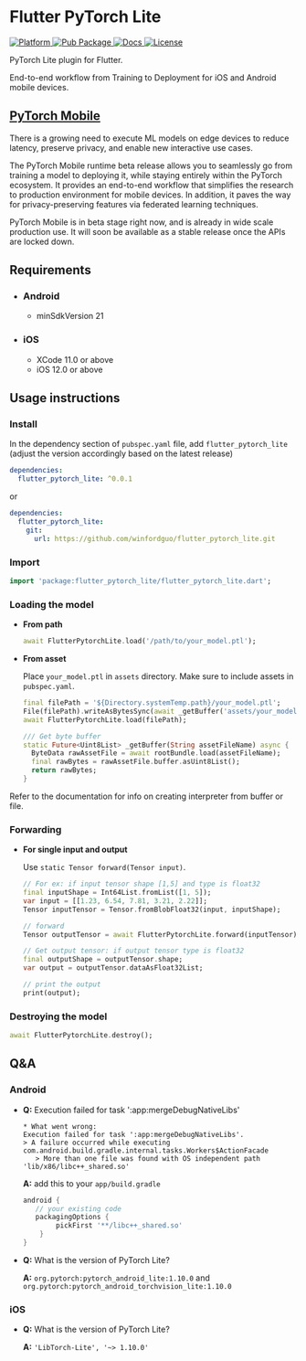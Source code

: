 # Flutter PyTorch Lite

<p>
   <a href="https://flutter.dev">
     <img src="https://img.shields.io/badge/Platform-Flutter-02569B?logo=flutter"
       alt="Platform" />
   </a>
   <a href="https://pub.dev/packages/flutter_pytorch_lite">
     <img src="https://img.shields.io/pub/v/flutter_pytorch_lite.svg"
       alt="Pub Package" />
   </a>
    <a href="https://pub.dev/documentation/flutter_pytorch_lite/latest/flutter_pytorch_lite/flutter_pytorch_lite-library.html">
        <img alt="Docs" src="https://readthedocs.org/projects/hubdb/badge/?version=latest">
    </a>
    <a href="https://opensource.org/licenses/Apache-2.0"><img alt="License" src="https://img.shields.io/badge/License-Apache%202.0-blue.svg">
  </a>
</p>

PyTorch Lite plugin for Flutter.

End-to-end workflow from Training to Deployment for iOS and Android mobile devices.

## [PyTorch Mobile](https://pytorch.org/mobile/home/)
There is a growing need to execute ML models on edge devices to reduce latency, preserve privacy, and enable new interactive use cases.

The PyTorch Mobile runtime beta release allows you to seamlessly go from training a model to deploying it, while staying entirely within the PyTorch ecosystem. It provides an end-to-end workflow that simplifies the research to production environment for mobile devices. In addition, it paves the way for privacy-preserving features via federated learning techniques.

PyTorch Mobile is in beta stage right now, and is already in wide scale production use. It will soon be available as a stable release once the APIs are locked down.

## Requirements

* ### Android
  * minSdkVersion 21

* ### iOS
  * XCode 11.0 or above
  * iOS 12.0 or above

## Usage instructions

### Install

In the dependency section of `pubspec.yaml` file, add `flutter_pytorch_lite` (adjust the version accordingly based on the latest release)

```yaml
dependencies:
  flutter_pytorch_lite: ^0.0.1
```
or
```yaml
dependencies:
  flutter_pytorch_lite:
    git:
      url: https://github.com/winfordguo/flutter_pytorch_lite.git
```

### Import

```dart
import 'package:flutter_pytorch_lite/flutter_pytorch_lite.dart';
```

### Loading the model

* **From path**

    ```dart
    await FlutterPytorchLite.load('/path/to/your_model.ptl');
    ```

* **From asset**

  Place `your_model.ptl` in `assets` directory. Make sure to include assets in `pubspec.yaml`.

    ```dart
    final filePath = '${Directory.systemTemp.path}/your_model.ptl';
    File(filePath).writeAsBytesSync(await _getBuffer('assets/your_model.ptl'));
    await FlutterPytorchLite.load(filePath);
  
    /// Get byte buffer
    static Future<Uint8List> _getBuffer(String assetFileName) async {
      ByteData rawAssetFile = await rootBundle.load(assetFileName);
      final rawBytes = rawAssetFile.buffer.asUint8List();
      return rawBytes;
    }
    ```

Refer to the documentation for info on creating interpreter from buffer or file.

### Forwarding

* **For single input and output**

  Use `static Tensor forward(Tensor input)`.
    ```dart
    // For ex: if input tensor shape [1,5] and type is float32
    final inputShape = Int64List.fromList([1, 5]);
    var input = [[1.23, 6.54, 7.81, 3.21, 2.22]];
    Tensor inputTensor = Tensor.fromBlobFloat32(input, inputShape);

    // forward
    Tensor outputTensor = await FlutterPytorchLite.forward(inputTensor);

    // Get output tensor: if output tensor type is float32
    final outputShape = outputTensor.shape;
    var output = outputTensor.dataAsFloat32List;

    // print the output
    print(output);
    ```

### Destroying the model

```dart
await FlutterPytorchLite.destroy();
```

## Q&A

### Android

* **Q:** Execution failed for task ':app:mergeDebugNativeLibs'

  ```
  * What went wrong:
  Execution failed for task ':app:mergeDebugNativeLibs'.
  > A failure occurred while executing com.android.build.gradle.internal.tasks.Workers$ActionFacade
     > More than one file was found with OS independent path 'lib/x86/libc++_shared.so'
  ```

  **A:** add this to your `app/build.gradle`

  ```groovy
  android {
     // your existing code
     packagingOptions {
          pickFirst '**/libc++_shared.so'
      }
  }
  ```

* **Q:** What is the version of PyTorch Lite?

  **A:** `org.pytorch:pytorch_android_lite:1.10.0` and `org.pytorch:pytorch_android_torchvision_lite:1.10.0`

### iOS

* **Q:** What is the version of PyTorch Lite?

  **A:** `'LibTorch-Lite', '~> 1.10.0'`

